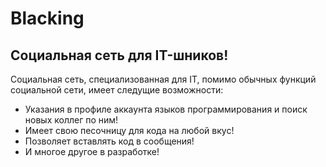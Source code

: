 # Blacking

## Социальная сеть для IT-шников!

Социальная сеть, специализованная для IT, помимо обычных функций социальной сети, имеет следущие возможности:

* Указания в профиле аккаунта языков программирования и поиск новых коллег по ним!
* Имеет свою песочницу для кода на любой вкус!
* Позволяет вставлять код в сообщения!
* И многое другое в разработке!